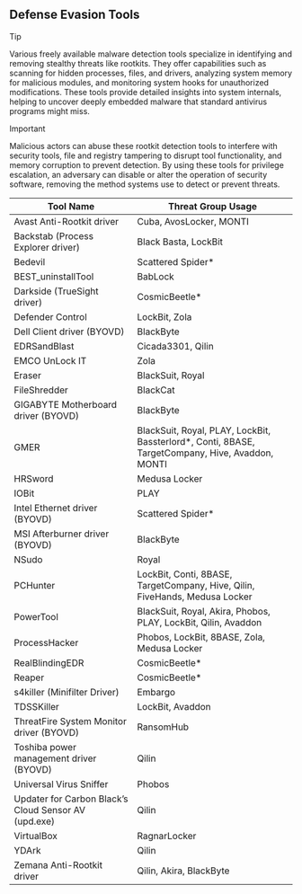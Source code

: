 ## Defense Evasion Tools

> [!TIP]
> Various freely available malware detection tools specialize in identifying and removing stealthy threats like rootkits. They offer capabilities such as scanning for hidden processes, files, and drivers, analyzing system memory for malicious modules, and monitoring system hooks for unauthorized modifications. These tools provide detailed insights into system internals, helping to uncover deeply embedded malware that standard antivirus programs might miss.

> [!IMPORTANT]
> Malicious actors can abuse these rootkit detection tools to interfere with security tools, file and registry tampering to disrupt tool functionality, and memory corruption to prevent detection. By using these tools for privilege escalation, an adversary can disable or alter the operation of security software, removing the method systems use to detect or prevent threats.

| Tool Name | Threat Group Usage |
|---|---|
| Avast Anti-Rootkit driver | Cuba, AvosLocker, MONTI |
| Backstab (Process Explorer driver) | Black Basta, LockBit | 
| Bedevil | Scattered Spider* |
| BEST_uninstallTool | BabLock |
| Darkside (TrueSight driver) | CosmicBeetle* |
| Defender Control | LockBit, Zola |
| Dell Client driver (BYOVD) | BlackByte |
| EDRSandBlast | Cicada3301, Qilin |
| EMCO UnLock IT | Zola | 
| Eraser | BlackSuit, Royal |
| FileShredder | BlackCat |
| GIGABYTE Motherboard driver (BYOVD) | BlackByte |
| GMER | BlackSuit, Royal, PLAY, LockBit, Bassterlord*, Conti, 8BASE, TargetCompany, Hive, Avaddon, MONTI |
| HRSword | Medusa Locker |
| IOBit | PLAY |
| Intel Ethernet driver (BYOVD) | Scattered Spider* |
| MSI Afterburner driver (BYOVD) | BlackByte |
| NSudo | Royal |
| PCHunter | LockBit, Conti, 8BASE, TargetCompany, Hive, Qilin, FiveHands, Medusa Locker |
| PowerTool | BlackSuit, Royal, Akira, Phobos, PLAY, LockBit, Qilin, Avaddon |
| ProcessHacker | Phobos, LockBit, 8BASE, Zola, Medusa Locker |
| RealBlindingEDR | CosmicBeetle* |
| Reaper | CosmicBeetle* |
| s4killer (Minifilter Driver) | Embargo |
| TDSSKiller | LockBit, Avaddon |
| ThreatFire System Monitor driver (BYOVD) | RansomHub |
| Toshiba power management driver (BYOVD) | Qilin |
| Universal Virus Sniffer | Phobos |
| Updater for Carbon Black’s Cloud Sensor AV (upd.exe) | Qilin | 
| VirtualBox | RagnarLocker |
| YDArk | Qilin |
| Zemana Anti-Rootkit driver | Qilin, Akira, BlackByte |
